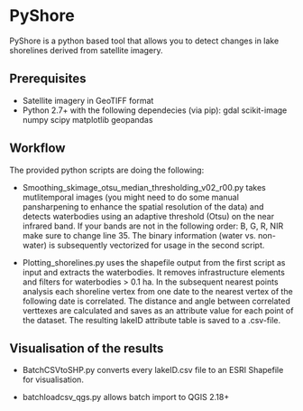 # PyShore 

PyShore is a python based tool that allows you to detect changes in lake shorelines derived from satellite imagery. 

## Prerequisites

- Satellite imagery in GeoTIFF format
- Python 2.7+ with the following dependecies (via pip): gdal scikit-image numpy scipy matplotlib geopandas

## Workflow

The provided python scripts are doing the following:
- Smoothing_skimage_otsu_median_thresholding_v02_r00.py takes mutlitemporal images (you might need to do some manual pansharpening to enhance the spatial resolution of the data) and detects waterbodies using an adaptive threshold (Otsu) on the near infrared band. If your bands are not in the following order: B, G, R, NIR make sure to change line 35.
The binary information (water vs. non-water) is subsequently vectorized for usage in the second script.

- Plotting_shorelines.py uses the shapefile output from the first script as input and extracts the waterbodies. It removes infrastructure elements and filters for waterbodies > 0.1 ha.
In the subsequent nearest points analysis each shoreline vertex from one date to the nearest vertex of the following date is correlated. The distance and angle between correlated verttexes are calculated and saves as an attribute value for each point of the dataset. 
The resulting lakeID attribute table is saved to a .csv-file.

## Visualisation of the results

- BatchCSVtoSHP.py converts every lakeID.csv file to an ESRI Shapefile for visualisation. 

- batchloadcsv_qgs.py allows batch import to QGIS 2.18+


